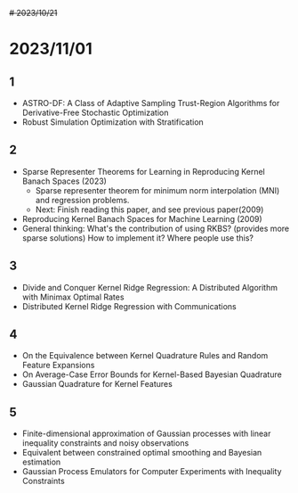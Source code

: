 ~~# 2023/10/21~~
# 2023/11/01
## 1
* ASTRO-DF: A Class of Adaptive Sampling Trust-Region Algorithms for Derivative-Free Stochastic Optimization
* Robust Simulation Optimization with Stratification

## 2
* Sparse Representer Theorems for Learning in Reproducing Kernel Banach Spaces (2023)
  * Sparse representer theorem for minimum norm interpolation (MNI) and regression problems.
  * Next: Finish reading this paper, and see previous paper(2009)
* Reproducing Kernel Banach Spaces for Machine Learning (2009)
* General thinking: What's the contribution of using RKBS? (provides more sparse solutions) How to implement it? Where people use this?
  

## 3
* Divide and Conquer Kernel Ridge Regression: A Distributed Algorithm with Minimax Optimal Rates
* Distributed Kernel Ridge Regression with Communications

## 4
* On the Equivalence between Kernel Quadrature Rules and Random Feature Expansions
* On Average-Case Error Bounds for Kernel-Based Bayesian Quadrature
* Gaussian Quadrature for Kernel Features

## 5
* Finite-dimensional approximation of Gaussian processes with linear inequality constraints and noisy observations
* Equivalent between constrained optimal smoothing and Bayesian estimation
* Gaussian Process Emulators for Computer Experiments with Inequality Constraints
